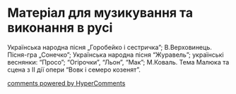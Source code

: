 <div id="hypercomments_widget" class="js-hypercomments-widget invisible"></div>

# Матеріал для музикування  та виконання в русі

Українська народна пісня „Горобейко і сестричка”; В.Верховинець. Пісня-гра „Сонечко”; Українська народна пісня “Журавель”; українські веснянки: “Просо”; “Огірочки”, “Льон”, “Мак”; М.Коваль. Тема  Малюка та сцена з ІІ дії опери  “Вовк і семеро козенят”.

<div class="js-hypercomments-container">
    <a href="http://hypercomments.com" class="hc-link" title="comments widget">comments powered by HyperComments</a>
</div>